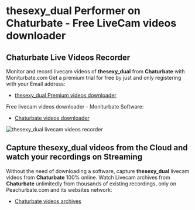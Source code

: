 # thesexy_dual Performer on Chaturbate - Free LiveCam videos downloader

## Chaturbate Live Videos Recorder

Monitor and record livecam videos of **thesexy_dual** from **Chaturbate** with Moniturbate.com
Get a premium trial for free by just and only registering with your Email address:
* [thesexy_dual Premium videos downloader](https://moniturbate.com/request-demo-licence-key.html)

Free livecam videos downloader - Moniturbate Software:
* [Chaturbate videos downloader](https://moniturbate.com/moniturbate-download-software.html)

![thesexy_dual livecam videos recorder](https://peachurnet.com/templates/moniturbate-software.png)


## Capture thesexy_dual videos from the Cloud and watch your recordings on Streaming

Without the need of downloading a software, capture **thesexy_dual** livecam videos from **Chaturbate** 100% online.
Watch Livecam archives from **Chaturbate** unlimitedly from thousands of existing recordings, only on Peachurbate.com and its websites network:
* [Chaturbate videos archives](https://peachurnet.com/)